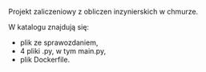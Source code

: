 Projekt zaliczeniowy z obliczen inzynierskich w chmurze.

W katalogu znajdują się:
- plik ze sprawozdaniem,
- 4 pliki .py, w tym main.py,
- plik Dockerfile.
